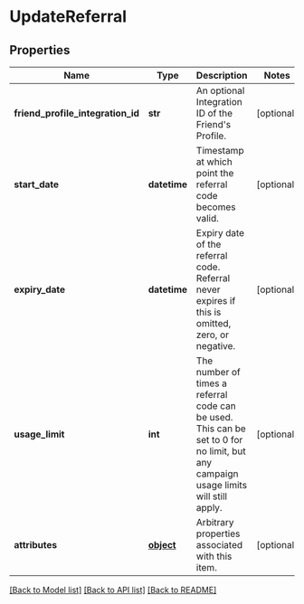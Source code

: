 # UpdateReferral

## Properties
Name | Type | Description | Notes
------------ | ------------- | ------------- | -------------
**friend_profile_integration_id** | **str** | An optional Integration ID of the Friend&#39;s Profile. | [optional] 
**start_date** | **datetime** | Timestamp at which point the referral code becomes valid. | [optional] 
**expiry_date** | **datetime** | Expiry date of the referral code. Referral never expires if this is omitted, zero, or negative. | [optional] 
**usage_limit** | **int** | The number of times a referral code can be used. This can be set to 0 for no limit, but any campaign usage limits will still apply.  | [optional] 
**attributes** | [**object**](.md) | Arbitrary properties associated with this item. | [optional] 

[[Back to Model list]](../README.md#documentation-for-models) [[Back to API list]](../README.md#documentation-for-api-endpoints) [[Back to README]](../README.md)


